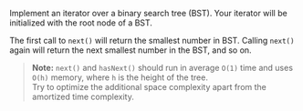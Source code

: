 <div class="markdown-content" id="problem-content">
<p>Implement an iterator over a binary search tree (BST). Your iterator will be initialized with the root node of a BST.</p>
<p>The first call to <code class="highlighter-rouge">next()</code> will return the smallest number in BST. Calling <code class="highlighter-rouge">next()</code> again will return the next smallest number in the BST, and so on.</p>
<blockquote>
<p><strong>Note:</strong> <code class="highlighter-rouge">next()</code> and <code class="highlighter-rouge">hasNext()</code> should run in average <code class="highlighter-rouge">O(1)</code> time and uses <code class="highlighter-rouge">O(h)</code> memory, where <code class="highlighter-rouge">h</code> is the height of the tree.<br/>
Try to optimize the additional space complexity apart from the amortized time complexity.</p>
</blockquote>

</div>